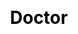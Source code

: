 ---
title: Doctor
layout: dream_interpretation/kind_single
description: Dream interpretation - character - doctor.
js: []
css: ["css/luck/dream_interpretation/dream_interpretation.css"]
---